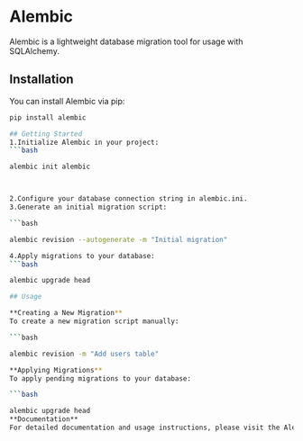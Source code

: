 # Alembic

Alembic is a lightweight database migration tool for usage with SQLAlchemy.

## Installation

You can install Alembic via pip:

```bash
pip install alembic

## Getting Started
1.Initialize Alembic in your project:
```bash

alembic init alembic



2.Configure your database connection string in alembic.ini.
3.Generate an initial migration script:

```bash

alembic revision --autogenerate -m "Initial migration"

4.Apply migrations to your database:
```bash

alembic upgrade head

## Usage

**Creating a New Migration**
To create a new migration script manually:

```bash

alembic revision -m "Add users table"

**Applying Migrations**
To apply pending migrations to your database:

```bash

alembic upgrade head
**Documentation**
For detailed documentation and usage instructions, please visit the Alembic Documentation.

